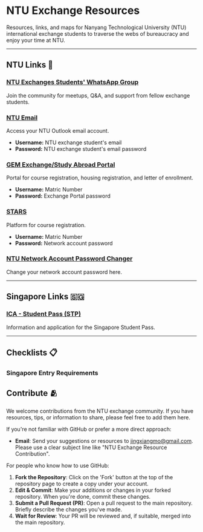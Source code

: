 # NTU Exchange Resources
Resources, links, and maps for Nanyang Technological University (NTU) international exchange students to traverse the webs of bureaucracy and enjoy your time at NTU.

--- 
## NTU Links 🏫

### [NTU Exchanges Students' WhatsApp Group](https://chat.whatsapp.com/CpCrG6GiQdl2YCxojw3n6D)
Join the community for meetups, Q&A, and support from fellow exchange students.

### [NTU Email](https://outlook.office.com/)
Access your NTU Outlook email account.
- **Username:** NTU exchange student's email
- **Password:** NTU exchange student's email password

### [GEM Exchange/Study Abroad Portal](https://venus2.wis.ntu.edu.sg/GEMT/Student/StudentLogin.aspx)
Portal for course registration, housing registration, and letter of enrollment.
- **Username:** Matric Number
- **Password:** Exchange Portal password

### [STARS](https://sso.wis.ntu.edu.sg/webexe88/owa/sso_login1.asp?t=1&p2=https://wish.wis.ntu.edu.sg/pls/webexe/aus_stars_planner.main)
Platform for course registration.
- **Username:** Matric Number
- **Password:** Network account password

### [NTU Network Account Password Changer](https://pwd.ntu.edu.sg)
Change your network account password here.

---
## Singapore Links 🇸🇬

### [ICA - Student Pass (STP)](https://eservices.ica.gov.sg/solar/index.xhtml)
Information and application for the Singapore Student Pass.

--- 
## Checklists 📋

### Singapore Entry Requirements


## Contribute 🫂
We welcome contributions from the NTU exchange community. If you have resources, tips, or information to share, please feel free to add them here.

If you're not familiar with GitHub or prefer a more direct approach:
- **Email**: Send your suggestions or resources to [jingxiangmo@gmail.com](mailto:jingxiangmo@gmail.com). Please use a clear subject line like "NTU Exchange Resource Contribution".

For people who know how to use GitHub:
1. **Fork the Repository**: Click on the 'Fork' button at the top of the repository page to create a copy under your account.
2. **Edit & Commit**: Make your additions or changes in your forked repository. When you're done, commit these changes.
3. **Submit a Pull Request (PR)**: Open a pull request to the main repository. Briefly describe the changes you've made.
4. **Wait for Review**: Your PR will be reviewed and, if suitable, merged into the main repository.

